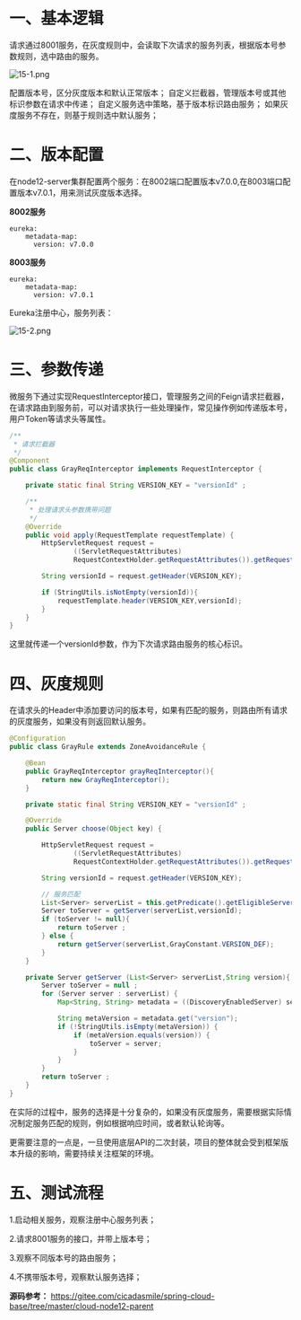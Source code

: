 # 一、基本逻辑

请求通过8001服务，在灰度规则中，会读取下次请求的服务列表，根据版本号参数规则，选中路由的服务。

![](https://images.gitee.com/uploads/images/2022/0212/131751_c395985c_5064118.png "15-1.png")

配置版本号，区分灰度版本和默认正常版本；
自定义拦截器，管理版本号或其他标识参数在请求中传递；
自定义服务选中策略，基于版本标识路由服务；
如果灰度服务不存在，则基于规则选中默认服务；

# 二、版本配置

在node12-server集群配置两个服务：在8002端口配置版本v7.0.0,在8003端口配置版本v7.0.1，用来测试灰度版本选择。

**8002服务**

```
eureka:
    metadata-map:
      version: v7.0.0
```

**8003服务**

```
eureka:
    metadata-map:
      version: v7.0.1
```

Eureka注册中心，服务列表：

![](https://images.gitee.com/uploads/images/2022/0212/131803_e0e39a73_5064118.png "15-2.png")

# 三、参数传递

微服务下通过实现RequestInterceptor接口，管理服务之间的Feign请求拦截器，在请求路由到服务前，可以对请求执行一些处理操作，常见操作例如传递版本号，用户Token等请求头等属性。

```java
/**
 * 请求拦截器
 */
@Component
public class GrayReqInterceptor implements RequestInterceptor {

    private static final String VERSION_KEY = "versionId" ;

    /**
     * 处理请求头参数携带问题
     */
    @Override
    public void apply(RequestTemplate requestTemplate) {
        HttpServletRequest request =
                ((ServletRequestAttributes)
                RequestContextHolder.getRequestAttributes()).getRequest();

        String versionId = request.getHeader(VERSION_KEY);

        if (StringUtils.isNotEmpty(versionId)){
            requestTemplate.header(VERSION_KEY,versionId);
        }
    }
}
```

这里就传递一个versionId参数，作为下次请求路由服务的核心标识。

# 四、灰度规则

在请求头的Header中添加要访问的版本号，如果有匹配的服务，则路由所有请求的灰度服务，如果没有则返回默认服务。

```java
@Configuration
public class GrayRule extends ZoneAvoidanceRule {

    @Bean
    public GrayReqInterceptor grayReqInterceptor(){
        return new GrayReqInterceptor();
    }

    private static final String VERSION_KEY = "versionId" ;

    @Override
    public Server choose(Object key) {

        HttpServletRequest request =
                ((ServletRequestAttributes)
                RequestContextHolder.getRequestAttributes()).getRequest();

        String versionId = request.getHeader(VERSION_KEY);

        // 服务匹配
        List<Server> serverList = this.getPredicate().getEligibleServers(this.getLoadBalancer().getAllServers(), key);
        Server toServer = getServer(serverList,versionId);
        if (toServer != null){
            return toServer ;
        } else {
            return getServer(serverList,GrayConstant.VERSION_DEF);
        }
    }

    private Server getServer (List<Server> serverList,String version){
        Server toServer = null ;
        for (Server server : serverList) {
            Map<String, String> metadata = ((DiscoveryEnabledServer) server).getInstanceInfo().getMetadata();

            String metaVersion = metadata.get("version");
            if (!StringUtils.isEmpty(metaVersion)) {
                if (metaVersion.equals(version)) {
                    toServer = server;
                }
            }
        }
        return toServer ;
    }
}
```

在实际的过程中，服务的选择是十分复杂的，如果没有灰度服务，需要根据实际情况制定服务匹配的规则，例如根据响应时间，或者默认轮询等。

更需要注意的一点是，一旦使用底层API的二次封装，项目的整体就会受到框架版本升级的影响，需要持续关注框架的环境。

# 五、测试流程

1.启动相关服务，观察注册中心服务列表；

2.请求8001服务的接口，并带上版本号；

3.观察不同版本号的路由服务；

4.不携带版本号，观察默认服务选择；

**源码参考：** https://gitee.com/cicadasmile/spring-cloud-base/tree/master/cloud-node12-parent